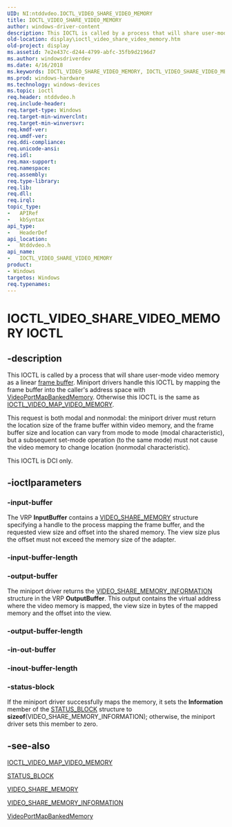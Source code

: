 ```yaml
---
UID: NI:ntddvdeo.IOCTL_VIDEO_SHARE_VIDEO_MEMORY
title: IOCTL_VIDEO_SHARE_VIDEO_MEMORY
author: windows-driver-content
description: This IOCTL is called by a process that will share user-mode video memory as a linear frame buffer.
old-location: display\ioctl_video_share_video_memory.htm
old-project: display
ms.assetid: 7e2e437c-d244-4799-abfc-35fb9d2196d7
ms.author: windowsdriverdev
ms.date: 4/16/2018
ms.keywords: IOCTL_VIDEO_SHARE_VIDEO_MEMORY, IOCTL_VIDEO_SHARE_VIDEO_MEMORY control, IOCTL_VIDEO_SHARE_VIDEO_MEMORY control code [Display Devices], Video_IOCTLs_90056f20-b995-4709-9923-1f7385ebfdce.xml, display.ioctl_video_share_video_memory, ntddvdeo/IOCTL_VIDEO_SHARE_VIDEO_MEMORY
ms.prod: windows-hardware
ms.technology: windows-devices
ms.topic: ioctl
req.header: ntddvdeo.h
req.include-header: 
req.target-type: Windows
req.target-min-winverclnt: 
req.target-min-winversvr: 
req.kmdf-ver: 
req.umdf-ver: 
req.ddi-compliance: 
req.unicode-ansi: 
req.idl: 
req.max-support: 
req.namespace: 
req.assembly: 
req.type-library: 
req.lib: 
req.dll: 
req.irql: 
topic_type:
-	APIRef
-	kbSyntax
api_type:
-	HeaderDef
api_location:
-	Ntddvdeo.h
api_name:
-	IOCTL_VIDEO_SHARE_VIDEO_MEMORY
product:
- Windows
targetos: Windows
req.typenames: 
---
```


# IOCTL_VIDEO_SHARE_VIDEO_MEMORY IOCTL


## -description



This IOCTL is called by a process that will share user-mode video memory as a linear <a href="https://msdn.microsoft.com/f697e0db-1db0-4a81-94d8-0ca079885480">frame buffer</a>. Miniport drivers handle this IOCTL by mapping the frame buffer into the caller's address space with <a href="https://msdn.microsoft.com/library/windows/hardware/ff570329">VideoPortMapBankedMemory</a>. Otherwise this IOCTL is the same as <a href="https://msdn.microsoft.com/library/windows/hardware/ff567812">IOCTL_VIDEO_MAP_VIDEO_MEMORY</a>. 

This request is both modal and nonmodal: the miniport driver must return the location size of the frame buffer within video memory, and the frame buffer size and location can vary from mode to mode (modal characteristic), but a subsequent set-mode operation (to the same mode) must not cause the video memory to change location (nonmodal characteristic).

This IOCTL is DCI only.




## -ioctlparameters




### -input-buffer

The VRP <b>InputBuffer</b> contains a <a href="https://msdn.microsoft.com/library/windows/hardware/ff570548">VIDEO_SHARE_MEMORY</a> structure specifying a handle to the process mapping the frame buffer, and the requested view size and offset into the shared memory. The view size plus the offset must not exceed the memory size of the adapter.


### -input-buffer-length








### -output-buffer

The miniport driver returns the <a href="https://msdn.microsoft.com/library/windows/hardware/ff570549">VIDEO_SHARE_MEMORY_INFORMATION</a> structure in the VRP <b>OutputBuffer</b>. This output contains the virtual address where the video memory is mapped, the view size in bytes of the mapped memory and the offset into the view. 


### -output-buffer-length








### -in-out-buffer








### -inout-buffer-length








### -status-block

If the miniport driver successfully maps the memory, it sets the <b>Information</b> member of the <a href="https://msdn.microsoft.com/library/windows/hardware/ff569732">STATUS_BLOCK</a> structure to <b>sizeof</b>(VIDEO_SHARE_MEMORY_INFORMATION); otherwise, the miniport driver sets this member to zero.


## -see-also




<a href="https://msdn.microsoft.com/library/windows/hardware/ff567812">IOCTL_VIDEO_MAP_VIDEO_MEMORY</a>



<a href="https://msdn.microsoft.com/library/windows/hardware/ff569732">STATUS_BLOCK</a>



<a href="https://msdn.microsoft.com/library/windows/hardware/ff570548">VIDEO_SHARE_MEMORY</a>



<a href="https://msdn.microsoft.com/library/windows/hardware/ff570549">VIDEO_SHARE_MEMORY_INFORMATION</a>



<a href="https://msdn.microsoft.com/library/windows/hardware/ff570329">VideoPortMapBankedMemory</a>
 

 

